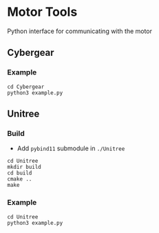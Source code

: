 # Motor Tools

Python interface for communicating with the motor

## Cybergear

### Example

```shell
cd Cybergear
python3 example.py
```

## Unitree

### Build

- Add `pybind11` submodule in `./Unitree`

```shell
cd Unitree
mkdir build
cd build
cmake ..
make
```

### Example

```shell
cd Unitree
python3 example.py
```
